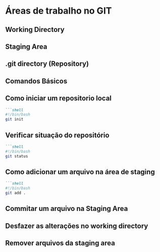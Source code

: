 # Áreas de trabalho no GIT

## Working Directory

## Staging Area

## .git directory (Repository)

## Comandos Básicos

## Como iniciar um repositorio local

```md
```shell
#!/bin/bash
git init
```

## Verificar situação do repositório

```md
```shell
#!/bin/bash
git status
```

## Como adicionar um arquivo na área de staging

```md
```shell
#!/bin/bash
git add .
```

## Commitar um arquivo na Staging Area

## Desfazer as alterações no working directory

## Remover arquivos da staging area
